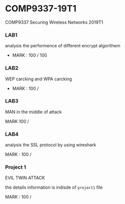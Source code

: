 # COMP9337-19T1
COMP9337 Securing Wireless Networks 2019T1

### LAB1

analysis the performence of different encrypt algorithem 

* MARK : 100 / 100

### LAB2

WEP carcking and WPA carcking 

* MARK : 100 / 

### LAB3

MAN in the middle of attack 

MARK 100 / 

### LAB4

analysis the SSL protocol by using wireshark

MARK : 100 /

### Project 1

EVIL TWIN ATTACK 

the details information is indisde of `project1` file

MARK : 100 /





